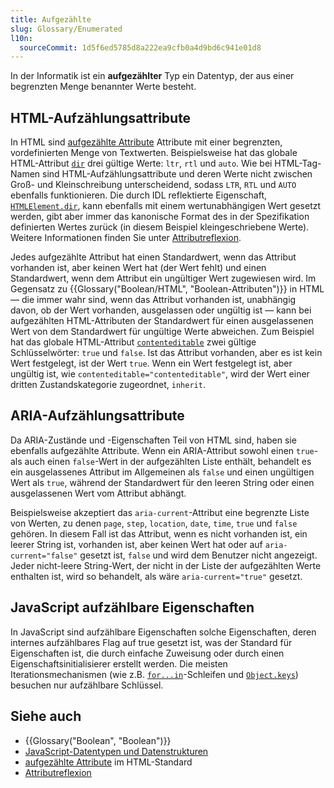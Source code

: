 ```yaml
---
title: Aufgezählte
slug: Glossary/Enumerated
l10n:
  sourceCommit: 1d5f6ed5785d8a222ea9cfb0a4d9bd6c941e01d8
---
```


In der Informatik ist ein **aufgezählter** Typ ein Datentyp, der aus einer begrenzten Menge benannter Werte besteht.

## HTML-Aufzählungsattribute

In HTML sind [aufgezählte Attribute](https://html.spec.whatwg.org/multipage/common-microsyntaxes.html#enumerated-attribute) Attribute mit einer begrenzten, vordefinierten Menge von Textwerten. Beispielsweise hat das globale HTML-Attribut [`dir`](/de/docs/Web/HTML/Reference/Global_attributes/dir) drei gültige Werte: `ltr`, `rtl` und `auto`. Wie bei HTML-Tag-Namen sind HTML-Aufzählungsattribute und deren Werte nicht zwischen Groß- und Kleinschreibung unterscheidend, sodass `LTR`, `RTL` und `AUTO` ebenfalls funktionieren. Die durch IDL reflektierte Eigenschaft, [`HTMLElement.dir`](/de/docs/Web/API/HTMLElement/dir), kann ebenfalls mit einem wertunabhängigen Wert gesetzt werden, gibt aber immer das kanonische Format des in der Spezifikation definierten Wertes zurück (in diesem Beispiel kleingeschriebene Werte). Weitere Informationen finden Sie unter [Attributreflexion](/de/docs/Web/API/Document_Object_Model/Reflected_attributes).

Jedes aufgezählte Attribut hat einen Standardwert, wenn das Attribut vorhanden ist, aber keinen Wert hat (der Wert fehlt) und einen Standardwert, wenn dem Attribut ein ungültiger Wert zugewiesen wird. Im Gegensatz zu {{Glossary("Boolean/HTML", "Boolean-Attributen")}} in HTML — die immer wahr sind, wenn das Attribut vorhanden ist, unabhängig davon, ob der Wert vorhanden, ausgelassen oder ungültig ist — kann bei aufgezählten HTML-Attributen der Standardwert für einen ausgelassenen Wert von dem Standardwert für ungültige Werte abweichen. Zum Beispiel hat das globale HTML-Attribut [`contenteditable`](/de/docs/Web/HTML/Reference/Global_attributes/contenteditable) zwei gültige Schlüsselwörter: `true` und `false`. Ist das Attribut vorhanden, aber es ist kein Wert festgelegt, ist der Wert `true`. Wenn ein Wert festgelegt ist, aber ungültig ist, wie `contenteditable="contenteditable"`, wird der Wert einer dritten Zustandskategorie zugeordnet, `inherit`.

## ARIA-Aufzählungsattribute

Da ARIA-Zustände und -Eigenschaften Teil von HTML sind, haben sie ebenfalls aufgezählte Attribute. Wenn ein ARIA-Attribut sowohl einen `true`- als auch einen `false`-Wert in der aufgezählten Liste enthält, behandelt es ein ausgelassenes Attribut im Allgemeinen als `false` und einen ungültigen Wert als `true`, während der Standardwert für den leeren String oder einen ausgelassenen Wert vom Attribut abhängt.

Beispielsweise akzeptiert das `aria-current`-Attribut eine begrenzte Liste von Werten, zu denen `page`, `step`, `location`, `date`, `time`, `true` und `false` gehören. In diesem Fall ist das Attribut, wenn es nicht vorhanden ist, ein leerer String ist, vorhanden ist, aber keinen Wert hat oder auf `aria-current="false"` gesetzt ist, `false` und wird dem Benutzer nicht angezeigt. Jeder nicht-leere String-Wert, der nicht in der Liste der aufgezählten Werte enthalten ist, wird so behandelt, als wäre `aria-current="true"` gesetzt.

## JavaScript aufzählbare Eigenschaften

In JavaScript sind aufzählbare Eigenschaften solche Eigenschaften, deren internes aufzählbares Flag auf true gesetzt ist, was der Standard für Eigenschaften ist, die durch einfache Zuweisung oder durch einen Eigenschaftsinitialisierer erstellt werden. Die meisten Iterationsmechanismen (wie z.B. [`for...in`](/de/docs/Web/JavaScript/Reference/Statements/for...in)-Schleifen und [`Object.keys`](/de/docs/Web/JavaScript/Reference/Global_Objects/Object/keys)) besuchen nur aufzählbare Schlüssel.

## Siehe auch

- {{Glossary("Boolean", "Boolean")}}
- [JavaScript-Datentypen und Datenstrukturen](/de/docs/Web/JavaScript/Guide/Data_structures)
- [aufgezählte Attribute](https://html.spec.whatwg.org/multipage/common-microsyntaxes.html#enumerated-attribute) im HTML-Standard
- [Attributreflexion](/de/docs/Web/API/Document_Object_Model/Reflected_attributes)
